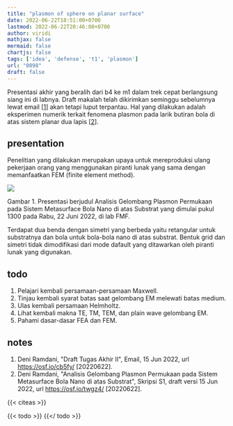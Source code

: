 ```yaml
---
title: "plasmon of sphere on planar surface"
date: 2022-06-22T18:51:00+0700
lastmod: 2022-06-22T20:46:00+0700
author: viridi
mathjax: false
mermaid: false
chartjs: false
tags: ['idea', 'defense', 't1', 'plasmon']
url: "0098"
draft: false
---
```

Presentasi akhir yang beralih dari b4 ke m1 dalam trek cepat berlangsung siang ini di labnya. Draft makalah telah dikirimkan seminggu sebelumnya lewat email [[1](#r01)] akan tetapi luput terpantau. Hal yang dilakukan adalah eksperimen numerik terkait fenomena plasmon pada larik butiran bola di atas sistem planar dua lapis [[2](#r02)].


## presentation
Penelitian yang dilakukan merupakan upaya untuk mereproduksi ulang pekerjaan orang yang menggunakan piranti lunak yang sama dengan memanfaatkan FEM (finite element method).

![](https://live.staticflickr.com/65535/52165013854_3293d922b5_c.jpg)

Gambar <a name='fig1'>1</a>. Presentasi berjudul Analisis Gelombang Plasmon Permukaan pada Sistem Metasurface Bola Nano di atas Substrat yang dimulai pukul 1300 pada Rabu, 22 Juni 2022, di lab FMF.

Terdapat dua benda dengan simetri yang berbeda yaitu retangular untuk substratnya dan bola untuk bola-bola nano di atas substrat. Bentuk grid dan simetri tidak dimodifikasi dari mode dafault yang ditawarkan oleh piranti lunak yang digunakan.


## todo
1. Pelajari kembali persamaan-persamaan Maxwell.
2. Tinjau kembali syarat batas saat gelombang EM melewati batas medium.
3. Ulas kembali persamaan Helmholtz.
4. Lihat kembali makna TE, TM, TEM, dan plain wave gelombang EM.
5. Pahami dasar-dasar FEA dan FEM.


## notes
1. <a name='r01'></a>Deni Ramdani, "Draft Tugas Akhir II", Email, 15 Jun 2022, url <https://osf.io/cb5fy/> [20220622].
2. <a name='r02'></a>Deni Ramdani, "Analisis Gelombang Plasmon Permukaan pada Sistem Metasurface Bola Nano di atas Substrat", Skripsi S1, draft versi 15 Jun 2022, url <https://osf.io/twgz4/> [20220622].

{{< citeas >}}

{{< todo >}}
{{</ todo >}}